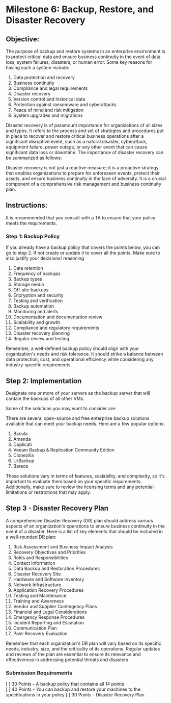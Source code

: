 # Milestone 6: Backup, Restore, and Disaster Recovery

## Objective:

The purpose of backup and restore systems in an enterprise environment is to protect critical data and ensure business continuity in the event of data loss, system failures, disasters, or human error. Some key reasons for having such a system include:

1. Data protection and recovery
2. Business continuity
3. Compliance and legal requirements
4. Disaster recovery
5. Version control and historical data
6. Protection against ransomware and cyberattacks
7. Peace of mind and risk mitigation
8. System upgrades and migrations

Disaster recovery is of paramount importance for organizations of all sizes and types. It refers to the process and set of strategies and procedures put in place to recover and restore critical business operations after a significant disruptive event, such as a natural disaster, cyberattack, equipment failure, power outage, or any other event that can cause significant data loss or downtime. The importance of disaster recovery can be summarized as follows:

Disaster recovery is not just a reactive measure; it is a proactive strategy that enables organizations to prepare for unforeseen events, protect their assets, and ensure business continuity in the face of adversity. It is a crucial component of a comprehensive risk management and business continuity plan.

## Instructions:

It is recommended that you consult with a TA to ensure that your policy meets the requirements.

### Step 1: Backup Policy

If you already have a backup policy that covers the points below, you can go to step 2. If not create or update it to cover all the points. Make sure to also justify your decisions/ reasoning

1. Data retention
2. Frequency of backups
3. Backup types
4. Storage media
5. Off-site backups
6. Encryption and security
7. Testing and verification
8. Backup automation
9. Monitoring and alerts
10. Documentation and documentation review
11. Scalability and growth
12. Compliance and regulatory requirements
13. Disaster recovery planning
14. Regular review and testing

Remember, a well-defined backup policy should align with your organization's needs and risk tolerance. It should strike a balance between data protection, cost, and operational efficiency while considering any industry-specific requirements.

## Step 2: Implementation

Designate one or more of your servers as the backup server that will contain the backups of all other VMs.

Some of the solutions you may want to consider are:

There are several open-source and free enterprise backup solutions available that can meet your backup needs. Here are a few popular options:

1. Bacula
2. Amanda
3. Duplicati
4. Veeam Backup & Replication Community Edition
5. Clonezilla
6. UrBackup
7. Bareos

These solutions vary in terms of features, scalability, and complexity, so it's important to evaluate them based on your specific requirements. Additionally, make sure to review the licensing terms and any potential limitations or restrictions that may apply.

## Step 3 - Disaster Recovery Plan

A comprehensive Disaster Recovery (DR) plan should address various aspects of an organization's operations to ensure business continuity in the event of a disaster. Here is a list of key elements that should be included in a well-rounded DR plan:

1. Risk Assessment and Business Impact Analysis
2. Recovery Objectives and Priorities
3. Roles and Responsibilities
4. Contact Information
5. Data Backup and Restoration Procedures
6. Disaster Recovery Site
7. Hardware and Software Inventory
8. Network Infrastructure
9. Application Recovery Procedures
10. Testing and Maintenance
11. Training and Awareness
12. Vendor and Supplier Contingency Plans
13. Financial and Legal Considerations
14. Emergency Response Procedures
15. Incident Reporting and Escalation
16. Communication Plan
17. Post-Recovery Evaluation

Remember that each organization's DR plan will vary based on its specific needs, industry, size, and the criticality of its operations. Regular updates and reviews of the plan are essential to ensure its relevance and effectiveness in addressing potential threats and disasters.

### Submission Requirements

[ ] 30 Points - A backup policy that contains all 14 points  
[ ] 40 Points - You can backup and restore your machines to the specifications in your policy
[ ] 30 Points - Disaster Recovery Plan